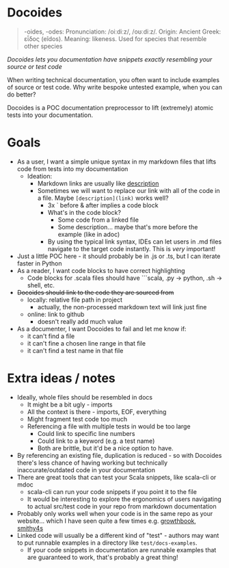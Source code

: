 # Docoides

> -oides, -odes: Pronunciation: /oiːdiːz/, /oʊːdiːz/. Origin: Ancient Greek: εἶδος (eîdos). Meaning: likeness. Used for species that resemble other species
 
_Docoides lets you documentation have snippets exactly resembling your source or test code_


When writing technical documentation, you often want to include examples of source or test code. Why write bespoke untested example, when you can do better?

Docoides is a POC documentation preprocessor to lift (extremely) atomic tests into your documentation.

# Goals

- As a user, I want a simple unique syntax in my markdown files that lifts code from tests into my documentation
  - Ideation:
    - Markdown links are usually like [description](link)
    - Sometimes we will want to replace our link with all of the code in a file. Maybe ```[description](link)``` works well?
      - 3x ` before & after implies a code block
      - What's in the code block?
        - Some code from a linked file
        - Some description... maybe that's more before the example (like in adoc)
      - By using the typical link syntax, IDEs can let users in .md files navigate to the target code instantly. This is *very* important!
- Just a little POC here - it should probably be in .js or .ts, but I can iterate faster in Python
- As a reader, I want code blocks to have correct highlighting
  - Code blocks for .scala files should have ```scala, .py -> python, .sh -> shell, etc. 
- ~~Docoides should link to the code they are sourced from~~
  - locally: relative file path in project
    - actually, the non-processed markdown text will link just fine
  - online: link to github
    - doesn't really add much value
- As a documenter, I want Docoides to fail and let me know if:
  - it can't find a file
  - it can't fine a chosen line range in that file
  - it can't find a test name in that file

# Extra ideas / notes
- Ideally, whole files should be resembled in docs
  - It might be a bit ugly - imports
  - All the context is there - imports, EOF, everything
  - Might fragment test code too much
  - Referencing a file with multiple tests in would be too large
    - Could link to specific line numbers
    - Could link to a keyword (e.g. a test name)
    - Both are brittle, but it'd be a nice option to have.
- By referencing an existing file, duplication is reduced - so with Docoides there's less chance of having working but technically inaccurate/outdated code in your documentation
- There are great tools that can test your Scala snippets, like scala-cli or mdoc
  - scala-cli can run your code snippets if you point it to the file
  - It would be interesting to explore the ergonomics of users navigating to actual src/test code in your repo from markdown documentation 
- Probably only works well when your code is in the same repo as your website... which I have seen quite a few times e.g. [growthbook](https://github.com/growthbook/growthbook/tree/main/docs), [smithy4s](https://github.com/disneystreaming/smithy4s/tree/main/modules/website)
- Linked code will usually be a different kind of "test" - authors may want to put runnable examples in a directory like `test/docs-examples`.
  - If your code snippets in documentation are runnable examples that are guaranteed to work, that's probably a great thing!